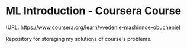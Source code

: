 # ML Introduction - Coursera Course
(URL: https://www.coursera.org/learn/vvedenie-mashinnoe-obuchenie)

Repository for storaging my solutions of course's problems.
